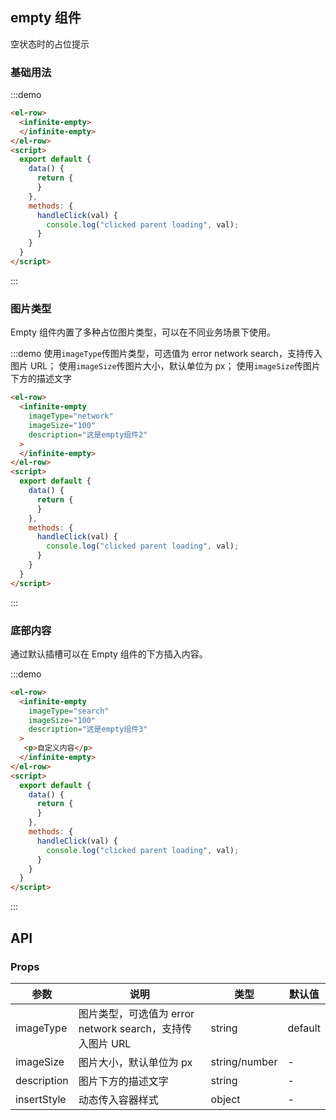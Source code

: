 ## empty 组件

空状态时的占位提示

### 基础用法

:::demo


```html
<el-row>  
  <infinite-empty>
  </infinite-empty>
</el-row>
<script>
  export default {
    data() {
      return {
      }
    },
    methods: {
      handleClick(val) {
        console.log("clicked parent loading", val);
      }
    }
  }
</script>
```

:::

### 图片类型

Empty 组件内置了多种占位图片类型，可以在不同业务场景下使用。

:::demo 使用`imageType`传图片类型，可选值为 error network search，支持传入图片 URL； 使用`imageSize`传图片大小，默认单位为 px； 使用`imageSize`传图片下方的描述文字


```html
<el-row>  
  <infinite-empty
    imageType="network"
    imageSize="100"
    description="这是empty组件2"
  >
  </infinite-empty>
</el-row>
<script>
  export default {
    data() {
      return {
      }
    },
    methods: {
      handleClick(val) {
        console.log("clicked parent loading", val);
      }
    }
  }
</script>
```

:::


### 底部内容

通过默认插槽可以在 Empty 组件的下方插入内容。

:::demo 


```html
<el-row>  
  <infinite-empty
    imageType="search"
    imageSize="100"
    description="这是empty组件3"
  >
   <p>自定义内容</p>
  </infinite-empty>
</el-row>
<script>
  export default {
    data() {
      return {
      }
    },
    methods: {
      handleClick(val) {
        console.log("clicked parent loading", val);
      }
    }
  }
</script>
```

:::


## API

### Props

| 参数 | 说明 | 类型 | 默认值 |
| --- | --- | --- | --- |
| imageType | 图片类型，可选值为 error network search，支持传入图片 URL | string | default |
| imageSize | 图片大小，默认单位为 px | string/number | - |
| description | 图片下方的描述文字 | string | - |
| insertStyle | 动态传入容器样式 | object | - |